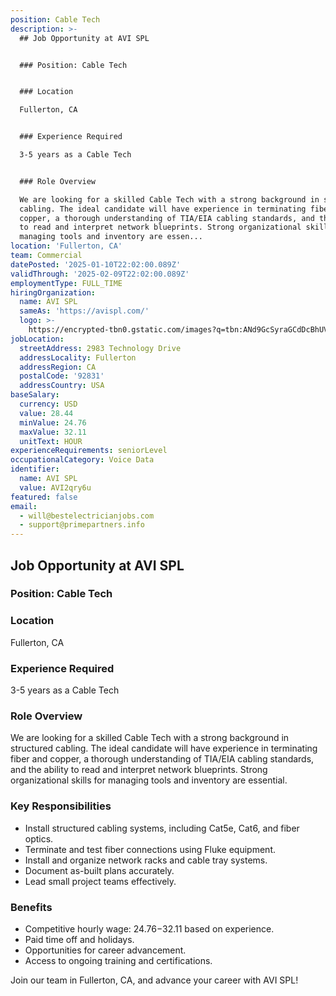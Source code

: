```yaml
---
position: Cable Tech
description: >-
  ## Job Opportunity at AVI SPL


  ### Position: Cable Tech


  ### Location

  Fullerton, CA


  ### Experience Required

  3-5 years as a Cable Tech


  ### Role Overview

  We are looking for a skilled Cable Tech with a strong background in structured
  cabling. The ideal candidate will have experience in terminating fiber and
  copper, a thorough understanding of TIA/EIA cabling standards, and the ability
  to read and interpret network blueprints. Strong organizational skills for
  managing tools and inventory are essen...
location: 'Fullerton, CA'
team: Commercial
datePosted: '2025-01-10T22:02:00.089Z'
validThrough: '2025-02-09T22:02:00.089Z'
employmentType: FULL_TIME
hiringOrganization:
  name: AVI SPL
  sameAs: 'https://avispl.com/'
  logo: >-
    https://encrypted-tbn0.gstatic.com/images?q=tbn:ANd9GcSyraGCdDcBhUVCLjb9MI2McsVysMD7wjYlIQ&s
jobLocation:
  streetAddress: 2983 Technology Drive
  addressLocality: Fullerton
  addressRegion: CA
  postalCode: '92831'
  addressCountry: USA
baseSalary:
  currency: USD
  value: 28.44
  minValue: 24.76
  maxValue: 32.11
  unitText: HOUR
experienceRequirements: seniorLevel
occupationalCategory: Voice Data
identifier:
  name: AVI SPL
  value: AVI2qry6u
featured: false
email:
  - will@bestelectricianjobs.com
  - support@primepartners.info
---
```




## Job Opportunity at AVI SPL

### Position: Cable Tech

### Location
Fullerton, CA

### Experience Required
3-5 years as a Cable Tech

### Role Overview
We are looking for a skilled Cable Tech with a strong background in structured cabling. The ideal candidate will have experience in terminating fiber and copper, a thorough understanding of TIA/EIA cabling standards, and the ability to read and interpret network blueprints. Strong organizational skills for managing tools and inventory are essential.

### Key Responsibilities
- Install structured cabling systems, including Cat5e, Cat6, and fiber optics.
- Terminate and test fiber connections using Fluke equipment.
- Install and organize network racks and cable tray systems.
- Document as-built plans accurately.
- Lead small project teams effectively.

### Benefits
- Competitive hourly wage: $24.76-$32.11 based on experience.
- Paid time off and holidays.
- Opportunities for career advancement.
- Access to ongoing training and certifications.

Join our team in Fullerton, CA, and advance your career with AVI SPL!